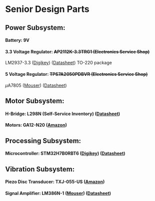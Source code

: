 # Senior Design Parts
## Power Subsystem:
#### Battery: 9V 
#### 3.3 Voltage Regulator: ~~AP2112K-3.3TRG1 (Electronics Service Shop)~~
LM2937-3.3 ([Digikey](https://www.digikey.com/en/products/detail/texas-instruments/LM2937ET-3-3-NOPB/363870)) ([Datasheet](https://rocelec.widen.net/view/pdf/oggg0ilb2c/NATLS20760-1.pdf?t.download=true&u=5oefqw])) TO-220 package  
#### 5 Voltage Regulator: ~~TPS7A2050PDBVR (Electronics Service Shop)~~
$\mu \text{A7805}$  ([Mouser](https://www.mouser.com/ProductDetail/Texas-Instruments/UA7805CKCS?qs=IEl3ej0IqwDTl9fhEpiFdQ%3D%3D)) ([Datasheet](https://www.ti.com/lit/ds/symlink/ua78.pdf?ts=1740651676563&ref_url=https%253A%252F%252Fwww.google.com%252F)) 
## Motor Subsystem:
#### H-Bridge: L298N (Self-Service Inventory) ([Datasheet](https://www.st.com/resource/en/datasheet/l298.pdf))
#### Motors: GA12-N20 ([Amazon](https://www.amazon.com/dp/B07FYBQ7Z4?ref=ppx_yo2ov_dt_b_fed_asin_title))

## Processing Subsystem:
#### Microcontroller: STM32H7B0RBT6 ([Digikey](https://www.digikey.com/en/products/detail/stmicroelectronics/STM32H7B0RBT6/11591017)) ([Datasheet](https://www.st.com/resource/en/datasheet/stm32h7b0rb.pdf))

## Vibration Subsystem:
#### Piezo Disc Transducer: TXJ-055-US ([Amazon](https://www.amazon.com/dp/B077YJ3H6R?ref=ppx_yo2ov_dt_b_fed_asin_title))
#### Signal Amplifier: LM386N-1 ([Mouser](https://www.mouser.com/ProductDetail/Texas-Instruments/LM386N-1-NOPB?qs=QbsRYf82W3GLguMHc1jDPg%3D%3D&srsltid=AfmBOooMgudzXwld7PbGjoQGyOL-5dg10iRLrMZOeG7gZ7-MjTG253a4)) ([Datasheet](https://www.ti.com/lit/ds/symlink/lm386.pdf?ts=1740644501906&ref_url=https%253A%252F%252Fwww.ti.com%252Fproduct%252FLM386%253Futm_source%253Dgoogle%2526utm_medium%253Dcpc%2526utm_campaign%253Dasc-null-null-GPN_EN-cpc-pf-google-eu%2526utm_content%253DLM386%2526ds_k%253DLM386%2526DCM%253Dyes%2526gclsrc%253Daw.ds%2526gad_source%253D1%2526gbraid%253D0AAAAAC068F30O3R_lqkTSy9f3KcKgMSbU%2526gclid%253DEAIaIQobChMIob-e1bXjiwMVWbKDBx3D2BTNEAAYASAAEgKaUPD_BwE))
